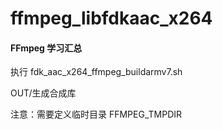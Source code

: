 # ffmpeg_libfdkaac_x264
#### FFmpeg 学习汇总



执行 fdk_aac_x264_ffmpeg_buildarmv7.sh

OUT/生成合成库

注意：需要定义临时目录  FFMPEG_TMPDIR